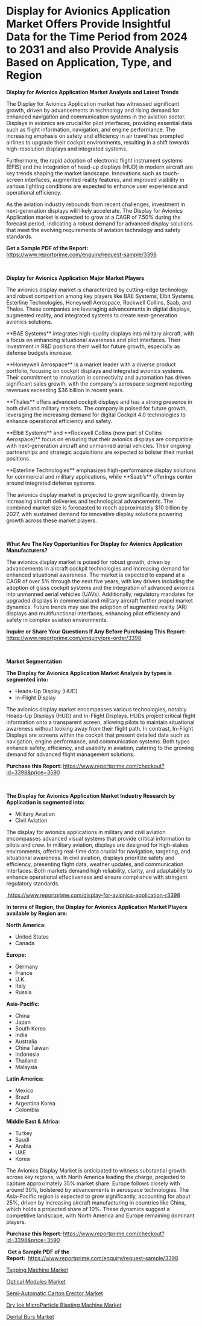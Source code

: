 <p><h1>Display for Avionics Application Market Offers Provide Insightful Data for the Time Period from 2024 to 2031 and also Provide Analysis Based on Application, Type, and Region</h1></p><p><strong>Display for Avionics Application Market Analysis and Latest Trends</strong></p>
<p><p>The Display for Avionics Application market has witnessed significant growth, driven by advancements in technology and rising demand for enhanced navigation and communication systems in the aviation sector. Displays in avionics are crucial for pilot interfaces, providing essential data such as flight information, navigation, and engine performance. The increasing emphasis on safety and efficiency in air travel has prompted airlines to upgrade their cockpit environments, resulting in a shift towards high-resolution displays and integrated systems.</p><p>Furthermore, the rapid adoption of electronic flight instrument systems (EFIS) and the integration of head-up displays (HUD) in modern aircraft are key trends shaping the market landscape. Innovations such as touch-screen interfaces, augmented reality features, and improved visibility in various lighting conditions are expected to enhance user experience and operational efficiency. </p><p>As the aviation industry rebounds from recent challenges, investment in next-generation displays will likely accelerate. The Display for Avionics Application market is expected to grow at a CAGR of 7.50% during the forecast period, indicating a robust demand for advanced display solutions that meet the evolving requirements of aviation technology and safety standards.</p></p>
<p><strong>Get a Sample PDF of the Report:&nbsp;</strong> <a href="https://www.reportprime.com/enquiry/request-sample/3398">https://www.reportprime.com/enquiry/request-sample/3398</a></p>
<p>&nbsp;</p>
<p><strong>Display for Avionics Application Major Market Players</strong></p>
<p><p>The avionics display market is characterized by cutting-edge technology and robust competition among key players like BAE Systems, Elbit Systems, Esterline Technologies, Honeywell Aerospace, Rockwell Collins, Saab, and Thales. These companies are leveraging advancements in digital displays, augmented reality, and integrated systems to create next-generation avionics solutions.</p><p>**BAE Systems** integrates high-quality displays into military aircraft, with a focus on enhancing situational awareness and pilot interfaces. Their investment in R&D positions them well for future growth, especially as defense budgets increase.</p><p>**Honeywell Aerospace** is a market leader with a diverse product portfolio, focusing on cockpit displays and integrated avionics systems. Their commitment to innovation in connectivity and automation has driven significant sales growth, with the company's aerospace segment reporting revenues exceeding $36 billion in recent years.</p><p>**Thales** offers advanced cockpit displays and has a strong presence in both civil and military markets. The company is poised for future growth, leveraging the increasing demand for digital Cockpit 4.0 technologies to enhance operational efficiency and safety.</p><p>**Elbit Systems** and **Rockwell Collins (now part of Collins Aerospace)** focus on ensuring that their avionics displays are compatible with next-generation aircraft and unmanned aerial vehicles. Their ongoing partnerships and strategic acquisitions are expected to bolster their market positions.</p><p>**Esterline Technologies** emphasizes high-performance display solutions for commercial and military applications, while **Saab’s** offerings center around integrated defense systems.</p><p>The avionics display market is projected to grow significantly, driven by increasing aircraft deliveries and technological advancements. The combined market size is forecasted to reach approximately $10 billion by 2027, with sustained demand for innovative display solutions powering growth across these market players.</p></p>
<p>&nbsp;</p>
<p><strong>What Are The Key Opportunities For Display for Avionics Application Manufacturers?</strong></p>
<p><p>The avionics display market is poised for robust growth, driven by advancements in aircraft cockpit technologies and increasing demand for enhanced situational awareness. The market is expected to expand at a CAGR of over 5% through the next five years, with key drivers including the adoption of glass cockpit systems and the integration of advanced avionics into unmanned aerial vehicles (UAVs). Additionally, regulatory mandates for upgraded displays in commercial and military aircraft further propel market dynamics. Future trends may see the adoption of augmented reality (AR) displays and multifunctional interfaces, enhancing pilot efficiency and safety in complex aviation environments.</p></p>
<p><strong>Inquire or Share Your Questions If Any Before Purchasing This Report:</strong> <a href="https://www.reportprime.com/enquiry/pre-order/3398">https://www.reportprime.com/enquiry/pre-order/3398</a></p>
<p>&nbsp;</p>
<p><strong>Market Segmentation</strong></p>
<p><strong>The Display for Avionics Application Market Analysis by types is segmented into:</strong></p>
<p><ul><li>Heads-Up Display (HUD)</li><li>In-Flight Display</li></ul></p>
<p><p>The avionics display market encompasses various technologies, notably Heads-Up Displays (HUD) and In-Flight Displays. HUDs project critical flight information onto a transparent screen, allowing pilots to maintain situational awareness without looking away from their flight path. In contrast, In-Flight Displays are screens within the cockpit that present detailed data such as navigation, engine performance, and communication systems. Both types enhance safety, efficiency, and usability in aviation, catering to the growing demand for advanced flight management solutions.</p></p>
<p><strong>Purchase this Report:&nbsp;</strong><a href="https://www.reportprime.com/checkout?id=3398&price=3590">https://www.reportprime.com/checkout?id=3398&price=3590</a></p>
<p>&nbsp;</p>
<p><strong>The Display for Avionics Application Market Industry Research by Application is segmented into:</strong></p>
<p><ul><li>Military Aviation</li><li>Civil Aviation</li></ul></p>
<p><p>The display for avionics applications in military and civil aviation encompasses advanced visual systems that provide critical information to pilots and crew. In military aviation, displays are designed for high-stakes environments, offering real-time data crucial for navigation, targeting, and situational awareness. In civil aviation, displays prioritize safety and efficiency, presenting flight data, weather updates, and communication interfaces. Both markets demand high reliability, clarity, and adaptability to enhance operational effectiveness and ensure compliance with stringent regulatory standards.</p></p>
<p><a href="https://www.reportprime.com/display-for-avionics-application-r3398">&nbsp;https://www.reportprime.com/display-for-avionics-application-r3398</a></p>
<p><strong>In terms of Region, the Display for Avionics Application Market Players available by Region are:</strong></p>
<p>
    <p> <strong> North America: </strong>
        <ul>
            <li>United States</li>
            <li>Canada</li>
        </ul>
        </p> 
    <p> <strong> Europe: </strong>
        <ul>
            <li>Germany</li>
            <li>France</li>
            <li>U.K.</li>
            <li>Italy</li>
            <li>Russia</li>
        </ul>
        </p> 
    <p> <strong> Asia-Pacific: </strong>
        <ul>
            <li>China</li>
            <li>Japan</li>
            <li>South Korea</li>
            <li>India</li>
            <li>Australia</li>
            <li>China Taiwan</li>
            <li>Indonesia</li>
            <li>Thailand</li>
            <li>Malaysia</li>
        </ul>
        </p> 
    <p> <strong> Latin America: </strong>
        <ul>
            <li>Mexico</li>
            <li>Brazil</li>
            <li>Argentina Korea</li>
            <li>Colombia</li>
        </ul>
        </p> 
    <p> <strong> Middle East & Africa: </strong>
        <ul>
            <li>Turkey</li>
            <li>Saudi</li>
            <li>Arabia</li>
            <li>UAE</li>
            <li>Korea</li>
        </ul>
    </p>
    </p>
<p><p>The Avionics Display Market is anticipated to witness substantial growth across key regions, with North America leading the charge, projected to capture approximately 35% market share. Europe follows closely with around 30%, bolstered by advancements in aerospace technologies. The Asia-Pacific region is expected to grow significantly, accounting for about 25%, driven by increasing aircraft manufacturing in countries like China, which holds a projected share of 10%. These dynamics suggest a competitive landscape, with North America and Europe remaining dominant players.</p></p>
<p><strong>Purchase this Report: </strong><a href="https://www.reportprime.com/checkout?id=3398&price=3590">https://www.reportprime.com/checkout?id=3398&price=3590</a></p>
<p>&nbsp;<strong>Get a Sample PDF of the Report:&nbsp;&nbsp;</strong><a href="https://www.reportprime.com/enquiry/request-sample/3398">https://www.reportprime.com/enquiry/request-sample/3398</a></p>
<p><strong></strong></p>
<p><p><a href="https://www.linkedin.com/pulse/insights-tapping-machine-market-players-size-geographical-regions-e4ehe?trackingId=rG60IWwMRy2Fx%2FS1HHyilg%3D%3D">Tapping Machine Market</a></p><p><a href="https://www.linkedin.com/pulse/optical-modules-market-size-growing-cagr-133-report-covers-analysis-x8lpe?trackingId=Or5gP7DHSlOqNj58luYLpw%3D%3D">Optical Modules Market</a></p><p><a href="https://issuu.com/reportprime-2/docs/semi-automatic-carton-erector-marke_d4390ef5a20f5d">Semi-Automatic Carton Erector Market</a></p><p><a href="https://issuu.com/reportprime-2/docs/dry-ice-microparticle-blasting-mach_bc5e56b966b488">Dry Ice MicroParticle Blasting Machine Market</a></p><p><a href="https://www.linkedin.com/pulse/dental-burs-market-trends-strategic-insights-2024-2031-bultigen-eemoc?trackingId=8jiGN%2BYwQsq6xvChrUutxg%3D%3D">Dental Burs Market</a></p></p>